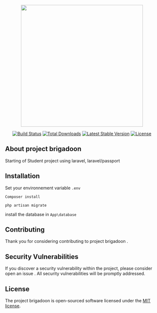 <p align="center"><a href="https://laravel.com" target="_blank"><img src="https://raw.githubusercontent.com/laravel/art/master/logo-lockup/5%20SVG/2%20CMYK/1%20Full%20Color/laravel-logolockup-cmyk-red.svg" width="400"></a></p>

<p align="center">
<a href="https://travis-ci.org/laravel/framework"><img src="https://travis-ci.org/laravel/framework.svg" alt="Build Status"></a>
<a href="https://packagist.org/packages/laravel/framework"><img src="https://img.shields.io/packagist/dt/laravel/framework" alt="Total Downloads"></a>
<a href="https://packagist.org/packages/laravel/framework"><img src="https://img.shields.io/packagist/v/laravel/framework" alt="Latest Stable Version"></a>
<a href="https://packagist.org/packages/laravel/framework"><img src="https://img.shields.io/packagist/l/laravel/framework" alt="License"></a>
</p>

## About project brigadoon

Starting of Student project using laravel, laravel/passport 

## Installation

Set your environnement variable `.env `

`Composer install `

`php artisan migrate`

install the database in `App\database`


## Contributing

Thank you for considering contributing to  project brigadoon .

## Security Vulnerabilities

If you discover a security vulnerability within the project, please consider open an issue . All security vulnerabilities will be promptly addressed.

## License

The project brigadoon is open-sourced software licensed under the [MIT license](https://opensource.org/licenses/MIT).
